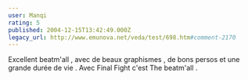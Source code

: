 ```yaml
---
user: Manqi
rating: 5
published: 2004-12-15T13:42:49.000Z
legacy_url: http://www.emunova.net/veda/test/698.htm#comment-2170
---
```

Excellent beatm'all , avec de beaux graphismes , de bons persos et une grande durée de vie . Avec Final Fight c'est The beatm'all .